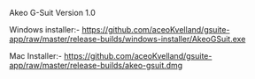 Akeo G-Suit Version 1.0

Windows installer:-
https://github.com/aceoKvelland/gsuite-app/raw/master/release-builds/windows-installer/AkeoGSuit.exe

Mac Installer:-
https://github.com/aceoKvelland/gsuite-app/raw/master/release-builds/akeo-gsuit.dmg